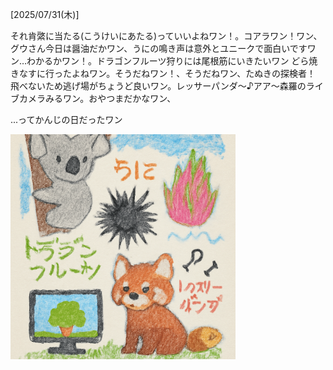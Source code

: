 [2025/07/31(木)]

それ肯綮に当たる(こうけいにあたる)っていいよねワン！。コアラワン！ワン、グウさん今日は醤油だかワン、うにの鳴き声は意外とユニークで面白いですワン…わかるかワン！。ドラゴンフルーツ狩りには尾根筋にいきたいワン どら焼きなすに行ったよねワン。そうだねワン！、そうだねワン、たぬきの探検者！ 飛べないため逃げ場がちょうど良いワン。レッサーパンダ～♪アア～森羅のライブカメラみるワン。おやつまだかなワン、

...ってかんじの日だったワン

<img width="360px" src="image.png">